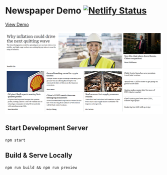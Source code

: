 # Newspaper Demo [![Netlify Status](https://api.netlify.com/api/v1/badges/aa011215-7af4-4059-bb46-e95f9002bfe7/deploy-status)](https://app.netlify.com/sites/eclectic-florentine-b8724e/deploys)

[View Demo](https://newspaperdemo.netlify.app)

![News Layout](homepage.png)

## Start Development Server

```
npm start
```

## Build & Serve Locally

```
npm run build && npm run preview
```

